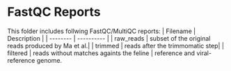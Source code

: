 # FastQC Reports
This folder includes follwing FastQC/MultiQC reports:
| Filename | Description |
| -------- | ----------  |
| raw_reads | subset of the original reads produced by Ma et al.|
| trimmed | reads after the trimmomatic step| 
| filtered | reads without matches againts the feline | reference and viral-reference genome.